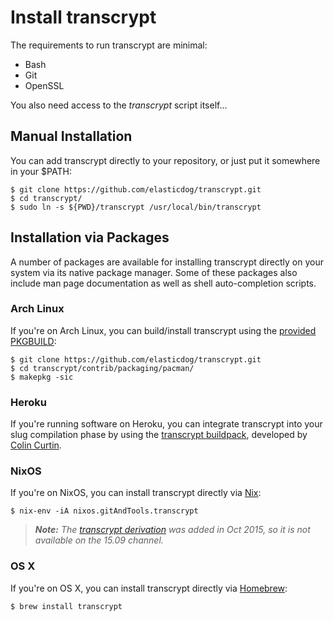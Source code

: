 Install transcrypt
==================

The requirements to run transcrypt are minimal:

* Bash
* Git
* OpenSSL

You also need access to the _transcrypt_ script itself...

Manual Installation
-------------------

You can add transcrypt directly to your repository, or just put it somewhere in
your $PATH:

    $ git clone https://github.com/elasticdog/transcrypt.git
    $ cd transcrypt/
    $ sudo ln -s ${PWD}/transcrypt /usr/local/bin/transcrypt

Installation via Packages
-------------------------

A number of packages are available for installing transcrypt directly on your
system via its native package manager. Some of these packages also include man
page documentation as well as shell auto-completion scripts.

### Arch Linux

If you're on Arch Linux, you can build/install transcrypt using the
[provided PKGBUILD](https://github.com/elasticdog/transcrypt/blob/master/contrib/packaging/pacman/PKGBUILD):

    $ git clone https://github.com/elasticdog/transcrypt.git
    $ cd transcrypt/contrib/packaging/pacman/
    $ makepkg -sic

### Heroku

If you're running software on Heroku, you can integrate transcrypt into your
slug compilation phase by using the
[transcrypt buildpack](https://github.com/perplexes/heroku-buildpack-transcrypt),
developed by [Colin Curtin](https://github.com/perplexes).

### NixOS

If you're on NixOS, you can install transcrypt directly via
[Nix](https://nixos.org/nix/):

    $ nix-env -iA nixos.gitAndTools.transcrypt

> _**Note:**
> The [transcrypt derivation](https://github.com/NixOS/nixpkgs/blob/master/pkgs/applications/version-management/git-and-tools/transcrypt/default.nix)
> was added in Oct 2015, so it is not available on the 15.09 channel._

### OS X

If you're on OS X, you can install transcrypt directly via
[Homebrew](http://brew.sh/):

    $ brew install transcrypt
